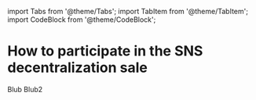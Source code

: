 import Tabs from '@theme/Tabs';
import TabItem from '@theme/TabItem';
import CodeBlock from '@theme/CodeBlock';

# How to participate in the SNS decentralization sale

<Tabs>
  <TabItem value="FE" label='SNS Frontend'>
Blub
  </TabItem>
  <TabItem value="quill" label='SNS quill'>
Blub2
  </TabItem>
</Tabs>